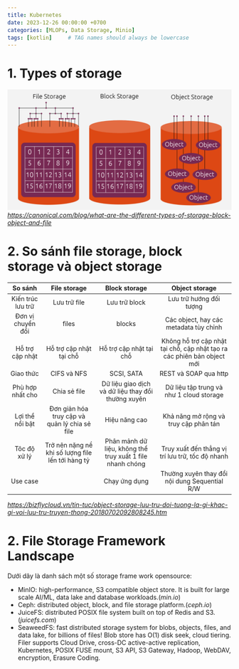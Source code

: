 ```yaml
---
title: Kubernetes
date: 2023-12-26 00:00:00 +0700
categories: [MLOPs, Data Storage, Minio]
tags: [kotlin]     # TAG names should always be lowercase
---
```


# 1. Types of storage
![Types of storage](/assets/2023-12-27-data-storage/types-of-storage.png)
_https://canonical.com/blog/what-are-the-different-types-of-storage-block-object-and-file_

# 2. So sánh file storage, block storage và object storage
So sánh | File storage | Block storage | Object storage |
| :-----: | :-----: | :------: | :------: |
| Kiến trúc lưu trữ | Lưu trữ file | Lưu trữ block | Lưu trữ hướng đối tượng |
|Đơn vị chuyển đổi  | files | blocks |Các object, hay các metadata tùy chỉnh|
Hỗ trợ cập nhật | Hỗ trợ cập nhật tại chỗ | Hỗ trợ cập nhật tại chỗ | Không hỗ trợ cập nhật tại chỗ, cập nhật tạo ra các phiên bản object mới
Giao thức| CIFS và NFS | SCSI, SATA | REST và SOAP qua http
Phù hợp nhất cho | Chia sẻ file | Dữ liệu giao dịch và dữ liệu thay đổi thường xuyên | Dữ liệu tập trung và như 1 cloud storage
Lợi thể nổi bật | Đơn giản hóa truy cập và quản lý chia sẻ file | Hiệu năng cao | Khả năng mở rộng và truy cập phân tán
Tôc độ xử lý | Trở nên nặng nề khi số lượng file lến tới hàng tỷ | Phân mảnh dữ liệu, không thể truy xuất 1 file nhanh chóng | Truy xuất đến thẳng vị trí lưu trữ, tốc độ nhanh
Use case | | Chạy ứng dụng | Thường xuyên thay đổi nội dung Sequential R/W |It thay đổi nội dung hơn,  Random R/W, ISO, Kho chứa hình ảnh/Video
_https://bizflycloud.vn/tin-tuc/object-storage-luu-tru-doi-tuong-la-gi-khac-gi-voi-luu-tru-truyen-thong-20180702092808245.htm_

# 2. File Storage Framework Landscape
Dưới dây là danh sách một số storage frame work opensource:
- MinIO: high-performance, S3 compatible object store. It is built for large scale AI/ML, data lake and database workloads.(_min.io_)
- Ceph: distributed object, block, and file storage platform.(_ceph.io_)
- JuiceFS: distributed POSIX file system built on top of Redis and S3.(_juicefs.com_)
- SeaweedFS: fast distributed storage system for blobs, objects, files, and data lake, for billions of files! Blob store has O(1) disk seek, cloud tiering. Filer supports Cloud Drive, cross-DC active-active replication, Kubernetes, POSIX FUSE mount, S3 API, S3 Gateway, Hadoop, WebDAV, encryption, Erasure Coding.

